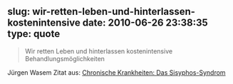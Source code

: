 slug: wir-retten-leben-und-hinterlassen-kostenintensive
date: 2010-06-26 23:38:35
type: quote
---

> Wir retten Leben und hinterlassen kostenintensive Behandlungsmöglichkeiten

Jürgen Wasem Zitat aus: [Chronische Krankheiten: Das Sisyphos-Syndrom](http://www.faz.net/s/Rub0E9EEF84AC1E4A389A8DC6C23161FE44/Doc~E28CFAA3E4A97497FB22EA941049A9E18~ATpl~Ecommon~Scontent.html)
